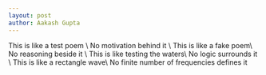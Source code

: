 ```yaml
---
layout: post
author: Aakash Gupta
---
```

This is like a test poem \\
No motivation behind it \\
This is like a fake poem\\
No reasoning beside it \\
This is like testing the waters\\
No logic surrounds it \\
This is like a rectangle wave\\
No finite number of frequencies defines it 